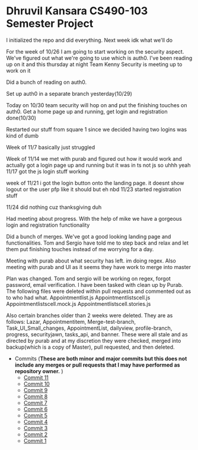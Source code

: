 
#                           Dhruvil Kansara CS490-103 Semester Project
I initialized the repo and did everything. Next week idk what we'll do

For the week of 10/26 I am going to start working on the security aspect. We've figured out what we're going to use
which is auth0. I've been reading up on it and this thursday at night Team Kenny Security is meeting up to work on it

Did a bunch of reading on auth0. 

Set up auth0 in a separate branch yesterday(10/29)

Today on 10/30 team security will hop on and put the finishing touches on auth0. Get a home page up and running, get login and registration done(10/30)

Restarted our stuff from square 1 since we decided having two logins was kind of dumb

Week of 11/7 basically just struggled

Week of 11/14 we met with purab and figured out how it would work and actually got a login page up and running but it was in ts not js so uhhh yeah
11/17 got the js login stuff working

week of 11/21 i got the login button onto the landing page. it doesnt show logout or the user pfp like it should but eh nbd
11/23 started registration stuff

11/24 did nothing cuz thanksgiving duh

Had meeting about progress. With the help of mike we have a gorgeous login and registration functionality

Did a bunch of merges. We've got a good looking landing page and functionalities. Tom and Sergio have told me to step back and relax and let them put finishing touches instead of me worrying for a day. 


Meeting with purab about what security has left. im doing regex. Also meeting with purab and UI as it seems they have work to merge into master

Plan was changed. Tom and sergio will be working on regex, forgot password, email verification. I have been tasked with clean up by Purab. The following files were deleted within pull requests and commented out as to who had what.
Appointmentlist.js 
Appointmentlistscell.js
Appointmentlistscell.mock.js
Appointmentlistscell.stories.js

Also certain branches older than 2 weeks were deleted. They are as follows: 
Lazar, Appointmentitem, Merge-test-branch, Task_UI_Small_changes, AppointmentList, dailyview, profile-branch, progress, securityjawn, tasks_api, and banner. 
These were all stale and as directed by purab and at my discretion they were checked, merged into backup(which is a copy of Master), pull requested, and then deleted. 

* Commits (**These are both minor and major commits but this does not include any merges or pull requests that I may have performed as repository owner.** )
  * [Commit 11](https://github.com/dhruvilk/Road-To-Success/commit/3b8ab4c8b05e71178a37e1ef8fe21858fa452d8f)
  * [Commit 10](https://github.com/dhruvilk/Road-To-Success/commit/70793898f2fee75ef593e4ea79e1804d17326e58)
  * [Commit 9](https://github.com/dhruvilk/Road-To-Success/commit/c1abfa79f23a99def216e7414d95b316c215d019)
  * [Commit 8](https://github.com/dhruvilk/Road-To-Success/commit/ff6aa50224acbb4622ab6c20a124a6cfcd7c65bb)
  * [Commit 7](https://github.com/dhruvilk/Road-To-Success/commit/f4dfd82887df817605bc7bc55e7f246d945596a9)
  * [Commit 6](https://github.com/dhruvilk/Road-To-Success/commit/9c500aba76af0414f4d17bde5de46fb3f7944748)
  * [Commit 5](https://github.com/dhruvilk/Road-To-Success/commit/2769bd201465de0aee50d5b854687935978f0658)
  * [Commit 4](https://github.com/dhruvilk/Road-To-Success/commit/2d34846621a84562519c0e60bb2b8e45586c634a)
  * [Commit 3](https://github.com/dhruvilk/Road-To-Success/commit/baaf91f6fbe5831e01d14e480b5128d6924bc359)
  * [Commit 2](https://github.com/dhruvilk/Road-To-Success/commit/a87ee356f02013eef03841a8a88b051d93dea6a9)
  * [Commit 1](https://github.com/dhruvilk/Road-To-Success/commit/a02025bf9473eaedb6d3ea682513df5121ab91b3)


